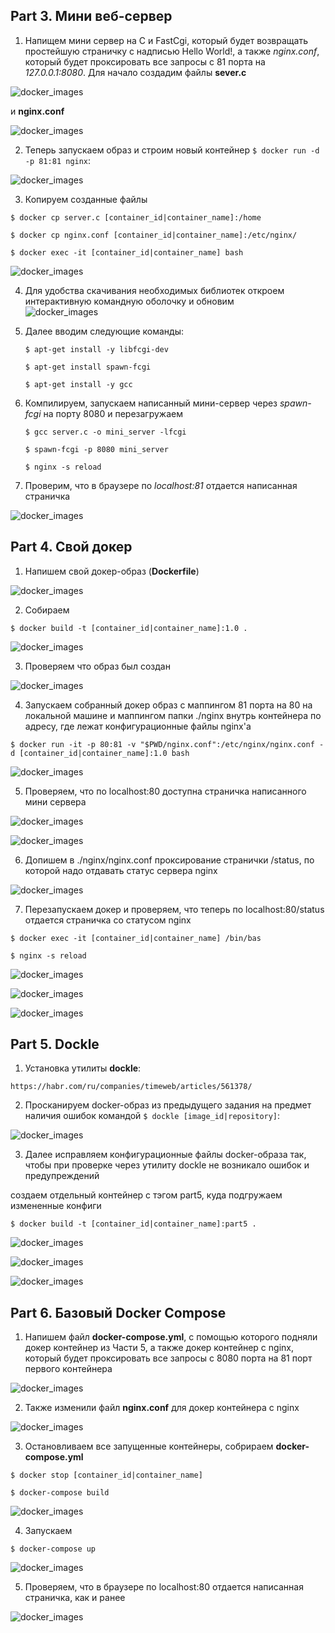 ## Part 3. Мини веб-сервер
1. Напищем мини сервер на C и FastCgi, который будет возвращать простейшую страничку с надписью Hello World!, а также *nginx.conf*, который будет проксировать все запросы с 81 порта на *127.0.0.1:8080*. Для начало создадим файлы **sever.c**  

![docker_images](Images/31.png)

и **nginx.conf**     

![docker_images](Images/32.png)

2. Теперь запускаем образ и строим новый контейнер `$ docker run -d -p 81:81 nginx`:

![docker_images](Images/33.png)
  
3. Копируем созданные файлы 

`$ docker cp server.c [container_id|container_name]:/home`

`$ docker cp nginx.conf [container_id|container_name]:/etc/nginx/`

`$ docker exec -it [container_id|container_name] bash`

![docker_images](Images/34.png)

4. Для удобства скачивания необходимых библиотек откроем интерактивную командную оболочку и обновим     
![docker_images](Images/35.png)

5. Далее вводим следующие команды: 
    
    `$ apt-get install -y libfcgi-dev`

    `$ apt-get install spawn-fcgi`

    `$ apt-get install -y gcc`

6. Компилируем, запускаем написанный мини-сервер через *spawn-fcgi* на порту 8080 и перезагружаем

    `$ gcc server.c -o mini_server -lfcgi`

    `$ spawn-fcgi -p 8080 mini_server`

    `$ nginx -s reload`
  
7. Проверим, что в браузере по *localhost:81* отдается написанная страничка 
  
![docker_images](Images/36.png)

## Part 4. Свой докер
1. Напишем свой докер-образ (**Dockerfile**)    

![docker_images](Images/42.png)

2. Собираем  

`$ docker build -t [container_id|container_name]:1.0 .`

![docker_images](Images/41.png)

3. Проверяем что образ был создан 

![docker_images](Images/43.png)

4. Запускаем собранный докер образ с маппингом 81 порта на 80 на локальной машине и маппингом папки ./nginx внутрь контейнера по адресу, где лежат конфигурационные файлы nginx'а    

`$ docker run -it -p 80:81 -v "$PWD/nginx.conf":/etc/nginx/nginx.conf -d [container_id|container_name]:1.0 bash`

![docker_images](Images/44.png)

5. Проверяем, что по localhost:80 доступна страничка написанного мини сервера   

![docker_images](Images/49.png)

![docker_images](Images/45.png)

6. Допишем в ./nginx/nginx.conf проксирование странички /status, по которой надо отдавать статус сервера nginx 

![docker_images](Images/410.png)

7. Перезапуcкаем докер и проверяем, что теперь по localhost:80/status отдается страничка со статусом nginx 

`$ docker exec -it [container_id|container_name] /bin/bas`

`$ nginx -s reload`

![docker_images](Images/47.png)

![docker_images](Images/48.png)

![docker_images](Images/46.png)

## Part 5. **Dockle**
1. Установка утилиты **dockle**:

`https://habr.com/ru/companies/timeweb/articles/561378/`

2. Просканируем docker-образ из предыдущего задания на предмет наличия ошибок командой `$ dockle [image_id|repository]`:   

![docker_images](Images/51.png)

3. Далее исправляем конфигурационные файлы docker-образа так, чтобы при проверке через утилиту dockle не возникало ошибок и предупреждений 

создаем отдельный контейнер с тэгом part5, куда подгружаем измененные конфиги

`$ docker build -t [container_id|container_name]:part5 .`

![docker_images](Images/52.png)

![docker_images](Images/53.png)

![docker_images](Images/54.png)

## Part 6. Базовый **Docker Compose**

1. Напишем файл **docker-compose.yml**, с помощью которого подняли докер контейнер из Части 5, а также докер контейнер с nginx, который будет проксировать все запросы с 8080 порта на 81 порт первого контейнера  

![docker_images](Images/601.png)

2. Также изменили файл **nginx.conf** для докер контейнера с nginx     

![docker_images](Images/60.png)

3. Остановливаем все запущенные контейнеры, собрираем **docker-compose.yml**     

`$ docker stop [container_id|container_name]`

`$ docker-compose build`

![docker_images](Images/62.png)

4. Запускаем    

`$ docker-compose up`

![docker_images](Images/63.png)

5. Проверяем, что в браузере по localhost:80 отдается написанная страничка, как и ранее   

![docker_images](Images/64.png)